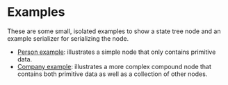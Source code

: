 # Examples

These are some small, isolated examples to show a state tree node and an example serializer for serializing the node.

- [Person example](person-example.md):
  illustrates a simple node that only contains primitive data.
- [Company example](company-example.md):
  illustrates a more complex compound node that contains both primitive data as well as a collection of other nodes.
